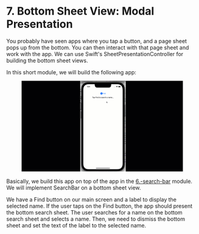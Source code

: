 # 7. Bottom Sheet View: Modal Presentation

You probably have seen apps where you tap a button, and a page sheet pops up from the bottom. You can then interact with that page sheet and work with the app. We can use Swift's SheetPresentationController for building the bottom sheet views.&#x20;

In this short module, we will build the following app:

<figure><img src="../../.gitbook/assets/7.sixty.gif" alt=""><figcaption></figcaption></figure>

Basically, we build this app on top of the app in the [6.-search-bar](../6.-search-bar/ "mention") module. We will implement SearchBar on a bottom sheet view.

We have a Find button on our main screen and a label to display the selected name. If the user taps on the Find button, the app should present the bottom search sheet. The user searches for a name on the bottom search sheet and selects a name. Then, we need to dismiss the bottom sheet and set the text of the label to the selected name.
